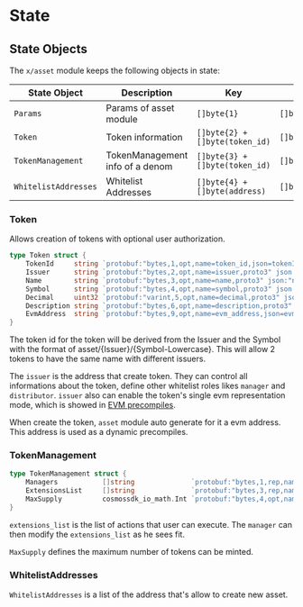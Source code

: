 <!--
order: 2
-->

# State

## State Objects

The `x/asset` module keeps the following objects in state:

| State Object         | Description                            | Key                                                       | Value                                 | Store |
|----------------------|----------------------------------------|-----------------------------------------------------------|---------------------------------------|-------|
| `Params`             | Params of asset module                 | `[]byte{1}`                                               | `[]byte(params)`                      | KV    |
| `Token`              | Token information                      | `[]byte{2} + []byte(token_id)`                            | `[]byte{token}`                       | KV    |
| `TokenManagement`    | TokenManagement info of a denom        | `[]byte{3} + []byte(token_id)`                            | `[]byte{token_manager}`               | KV    |
| `WhitelistAddresses` | Whitelist Addresses                    | `[]byte{4} + []byte(address)`                             | `[]byte{bool}`                        | KV    |

### Token

Allows creation of tokens with optional user authorization.  

```go
type Token struct {
	TokenId     string `protobuf:"bytes,1,opt,name=token_id,json=tokenId,proto3" json:"token_id,omitempty"`
	Issuer      string `protobuf:"bytes,2,opt,name=issuer,proto3" json:"issuer,omitempty"`
	Name        string `protobuf:"bytes,3,opt,name=name,proto3" json:"name,omitempty"`
	Symbol      string `protobuf:"bytes,4,opt,name=symbol,proto3" json:"symbol,omitempty"`
	Decimal     uint32 `protobuf:"varint,5,opt,name=decimal,proto3" json:"decimal,omitempty"`
	Description string `protobuf:"bytes,6,opt,name=description,proto3" json:"description,omitempty"`
	EvmAddress  string `protobuf:"bytes,9,opt,name=evm_address,json=evmAddress,proto3" json:"evm_address,omitempty"`
}
```

The token id for the token will be derived from the Issuer and the Symbol with the format of asset/{Issuer}/{Symbol-Lowercase}. This will allow 2 tokens to have the same name with different issuers.

The `issuer` is the address that create token. They can control all informations about the token, define other whitelist roles likes `manager` and `distributor`. `issuer` also can enable the token's single evm representation mode, which is showed in [EVM precompiles](README.md#asset-module-and-erc-20-precompiles).

When create the token, `asset` module auto generate for it a evm address. This address is used as a dynamic precompiles.

### TokenManagement

```go
type TokenManagement struct {
	Managers           []string              `protobuf:"bytes,1,rep,name=managers,proto3" json:"managers,omitempty"`
	ExtensionsList     []string              `protobuf:"bytes,3,rep,name=extensions_list,json=extensionsList,proto3" json:"extensions_list,omitempty"`
	MaxSupply          cosmossdk_io_math.Int `protobuf:"bytes,4,opt,name=max_supply,json=maxSupply,proto3,customtype=cosmossdk.io/math.Int" json:"max_supply"`
}
```

`extensions_list` is the list of actions that user can execute. The `manager` can then modify the `extensions_list` as he sees fit.

`MaxSupply` defines the maximum number of tokens can be minted.

### WhitelistAddresses

`WhitelistAddresses` is a list of the address that's allow to create new asset.

